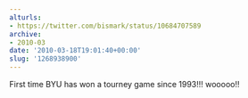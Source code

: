```yaml
---
alturls:
- https://twitter.com/bismark/status/10684707589
archive:
- 2010-03
date: '2010-03-18T19:01:40+00:00'
slug: '1268938900'
---
```


First time BYU has won a tourney game since 1993!!! wooooo!!

